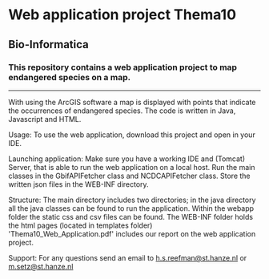 # Web application project Thema10 

## Bio-Informatica 

### This repository contains a web application project to map endangered species on a map.

---------------------------
With using the ArcGIS software a map  is displayed with points that indicate the occurrences of endangered species. The code is written in Java, Javascript and HTML.

Usage:
To use the web application, download this project and open in your IDE. 

Launching application: Make sure you have a working IDE and (Tomcat) Server, that is able to run the web application on a local host. 
Run the main classes in the GbifAPIFetcher class and NCDCAPIFetcher class. Store the written json files in the WEB-INF directory.

Structure:
The main directory includes two directories; in the java directory all the java classes can be found to run the application.
Within the webapp folder the static css and csv files can be found. The WEB-INF folder holds the html pages (located in templates folder)  
'Thema10_Web_Application.pdf' includes our report on the web application project.

Support: For any questions send an email to h.s.reefman@st.hanze.nl or m.setz@st.hanze.nl